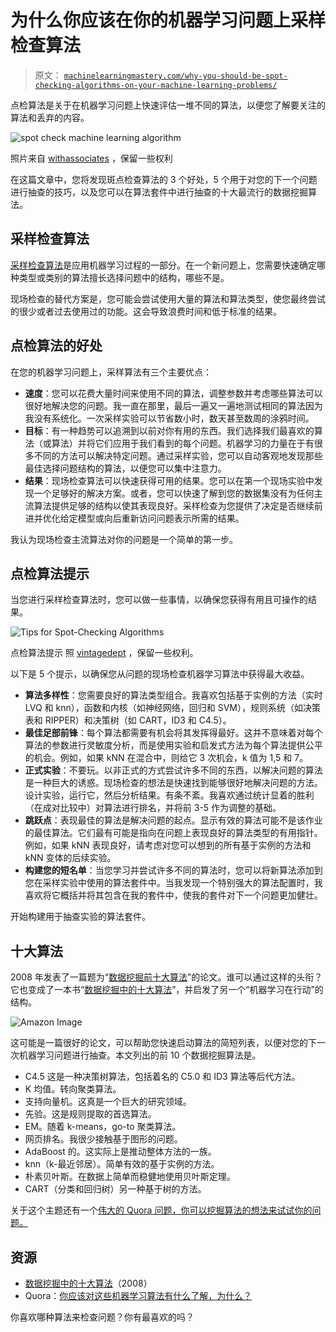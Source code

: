 # 为什么你应该在你的机器学习问题上采样检查算法

> 原文： [`machinelearningmastery.com/why-you-should-be-spot-checking-algorithms-on-your-machine-learning-problems/`](https://machinelearningmastery.com/why-you-should-be-spot-checking-algorithms-on-your-machine-learning-problems/)

点检算法是关于在机器学习问题上快速评估一堆不同的算法，以便您了解要关注的算法和丢弃的内容。

![spot check machine learning algorithm](https://3qeqpr26caki16dnhd19sv6by6v-wpengine.netdna-ssl.com/wp-content/uploads/2014/02/spot-check-machine-learning-algorithm.jpg)

照片来自 [withassociates](http://www.flickr.com/photos/withassociates/4385364607/sizes/l/) ，保留一些权利

在这篇文章中，您将发现斑点检查算法的 3 个好处，5 个用于对您的下一个问题进行抽查的技巧，以及您可以在算法套件中进行抽查的十大最流行的数据挖掘算法。

## 采样检查算法

[采样检查算法](http://machinelearningmastery.com/how-to-evaluate-machine-learning-algorithms/)是应用机器学习过程的一部分。在一个新问题上，您需要快速确定哪种类型或类别的算法擅长选择问题中的结构，哪些不是。

现场检查的替代方案是，您可能会尝试使用大量的算法和算法类型，使您最终尝试的很少或者过去使用过的功能。这会导致浪费时间和低于标准的结果。

## 点检算法的好处

在您的机器学习问题上，采样算法有三个主要优点：

*   **速度**：您可以花费大量时间来使用不同的算法，调整参数并考虑哪些算法可以很好地解决您的问题。我一直在那里，最后一遍又一遍地测试相同的算法因为我没有系统化。一次采样实验可以节省数小时，数天甚至数周的涂鸦时间。
*   **目标**：有一种趋势可以追溯到以前对你有用的东西。我们选择我们最喜欢的算法（或算法）并将它们应用于我们看到的每个问题。机器学习的力量在于有很多不同的方法可以解决特定问题。通过采样实验，您可以自动客观地发现那些最佳选择问题结构的算法，以便您可以集中注意力。
*   **结果**：现场检查算法可以快速获得可用的结果。您可以在第一个现场实验中发现一个足够好的解决方案。或者，您可以快速了解到您的数据集没有为任何主流算法提供足够的结构以使其表现良好。采样检查为您提供了决定是否继续前进并优化给定模型或向后重新访问问题表示所需的结果。

我认为现场检查主流算法对你的问题是一个简单的第一步。

## 点检算法提示

当您进行采样检查算法时，您可以做一些事情，以确保您获得有用且可操作的结果。

![Tips for Spot-Checking Algorithms](https://3qeqpr26caki16dnhd19sv6by6v-wpengine.netdna-ssl.com/wp-content/uploads/2014/02/Tips-for-Spot-Checking-Algorithms.jpg)

点检算法提示
照 [vintagedept](http://www.flickr.com/photos/vintagedept/6358537847/sizes/l/) ，保留一些权利。

以下是 5 个提示，以确保您从问题的现场检查机器学习算法中获得最大收益。

*   **算法多样性**：您需要良好的算法类型组合。我喜欢包括基于实例的方法（实时 LVQ 和 knn），函数和内核（如神经网络，回归和 SVM），规则系统（如决策表和 RIPPER）和决策树（如 CART，ID3 和 C4.5）。
*   **最佳足部前锋**：每个算法都需要有机会将其发挥得最好。这并不意味着对每个算法的参数进行灵敏度分析，而是使用实验和启发式方法为每个算法提供公平的机会。例如，如果 kNN 在混合中，则给它 3 次机会，k 值为 1,5 和 7。
*   **正式实验**：不要玩。以非正式的方式尝试许多不同的东西，以解决问题的算法是一种巨大的诱惑。现场检查的想法是快速找到能够很好地解决问题的方法。设计实验，运行它，然后分析结果。有条不紊。我喜欢通过统计显着的胜利（在成对比较中）对算法进行排名，并将前 3-5 作为调整的基础。
*   **跳跃点**：表现最佳的算法是解决问题的起点。显示有效的算法可能不是该作业的最佳算法。它们最有可能是指向在问题上表现良好的算法类型的有用指针。例如，如果 kNN 表现良好，请考虑对您可以想到的所有基于实例的方法和 kNN 变体的后续实验。
*   **构建您的短名单**：当您学习并尝试许多不同的算法时，您可以将新算法添加到您在采样实验中使用的算法套件中。当我发现一个特别强大的算法配置时，我喜欢将它概括并将其包含在我的套件中，使我的套件对下一个问题更加健壮。

开始构建用于抽查实验的算法套件。

## 十大算法

2008 年发表了一篇题为“[数据挖掘前十大算法](http://scholar.google.com/scholar?q=Top+10+algorithms+in+data+mining)”的论文。谁可以通过这样的头衔？它也变成了一本书“[数据挖掘中的十大算法](http://www.amazon.com/dp/1420089641?tag=inspiredalgor-20)”，并启发了另一个“机器学习在行动”的结构。

![Amazon Image](http://www.amazon.com/dp/1420089641?tag=inspiredalgor-20)

这可能是一篇很好的论文，可以帮助您快速启动算法的简短列表，以便对您的下一次机器学习问题进行抽查。本文列出的前 10 个数据挖掘算法是。

*   C4.5 这是一种决策树算法，包括着名的 C5.0 和 ID3 算法等后代方法。
*   K 均值。转向聚类算法。
*   支持向量机。这真是一个巨大的研究领域。
*   先验。这是规则提取的首选算法。
*   EM。随着 k-means，go-to 聚类算法。
*   网页排名。我很少接触基于图形的问题。
*   AdaBoost 的。这实际上是推动整体方法的一族。
*   knn（k-最近邻居）。简单有效的基于实例的方法。
*   朴素贝叶斯。在数据上简单而稳健地使用贝叶斯定理。
*   CART（分类和回归树）另一种基于树的方法。

关于这个主题还有一个[伟大的 Quora 问题，你可以挖掘算法的想法来试试你的问题。](http://www.quora.com/Machine-Learning/What-are-some-Machine-Learning-algorithms-that-you-should-always-have-a-strong-understanding-of-and-why)

## 资源

*   [数据挖掘中的十大算法](http://scholar.google.com/scholar?q=Top+10+algorithms+in+data+mining)（2008）
*   Quora：[你应该对这些机器学习算法有什么了解，为什么？](http://www.quora.com/Machine-Learning/What-are-some-Machine-Learning-algorithms-that-you-should-always-have-a-strong-understanding-of-and-why)

你喜欢哪种算法来检查问题？你有最喜欢的吗？